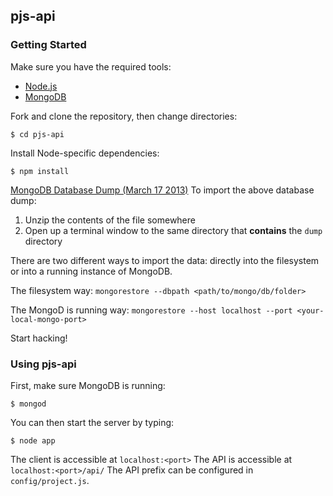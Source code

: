 ## pjs-api

### Getting Started
Make sure you have the required tools:
* [Node.js](http://nodejs.org/)
* [MongoDB](http://www.mongodb.org/)

Fork and clone the repository, then change directories:
```
$ cd pjs-api
```

Install Node-specific dependencies:
```
$ npm install
```

[MongoDB Database Dump (March 17 2013)](https://www.dropbox.com/s/245eqdb67auofyk/dump.zip)
To import the above database dump:

1. Unzip the contents of the file somewhere
2. Open up a terminal window to the same directory that **contains** the `dump` directory

There are two different ways to import the data: directly into the filesystem or into
a running instance of MongoDB.

The filesystem way:
`mongorestore --dbpath <path/to/mongo/db/folder>`

The MongoD is running way:
`mongorestore --host localhost --port <your-local-mongo-port>`

Start hacking!

### Using pjs-api
First, make sure MongoDB is running:
```
$ mongod
```

You can then start the server by typing:
```
$ node app
```
The client is accessible at `localhost:<port>`
The API is accessible at `localhost:<port>/api/`
The API prefix can be configured in `config/project.js`.
